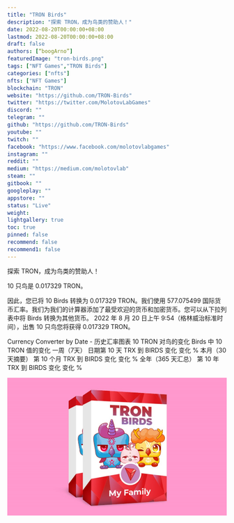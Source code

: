 ```yaml
---
title: "TRON Birds"
description: "探索 TRON，成为鸟类的赞助人！"
date: 2022-08-20T00:00:00+08:00
lastmod: 2022-08-20T00:00:00+08:00
draft: false
authors: [“boogArno”]
featuredImage: "tron-birds.png"
tags: ["NFT Games","TRON Birds"]
categories: ["nfts"]
nfts: ["NFT Games"]
blockchain: "TRON"
website: "https://github.com/TRON-Birds"
twitter: "https://twitter.com/MolotovLabGames"
discord: ""
telegram: ""
github: "https://github.com/TRON-Birds"
youtube: ""
twitch: ""
facebook: "https://www.facebook.com/molotovlabgames"
instagram: ""
reddit: ""
medium: "https://medium.com/molotovlab"
steam: ""
gitbook: ""
googleplay: ""
appstore: ""
status: "Live"
weight: 
lightgallery: true
toc: true
pinned: false
recommend: false
recommend1: false
---
```

探索 TRON，成为鸟类的赞助人！

10 只鸟是 0.017329 TRON。

因此，您已将 10 Birds 转换为 0.017329 TRON。我们使用 577.075499 国际货币汇率。我们为我们的计算器添加了最受欢迎的货币和加密货币。您可以从下拉列表中将 Birds 转换为其他货币。 2022 年 8 月 20 日上午 9:54（格林威治标准时间），出售 10 只鸟您将获得 0.017329 TRON。

Currency Converter by Date - 历史汇率图表 10 TRON 对鸟的变化
Birds 中 10 TRON 值的变化
一周（7天）
日期第 10 天 TRX 到 BIRDS 变化 变化 %
本月（30 天摘要）
第 10 个月 TRX 到 BIRDS 变化 变化 %
全年（365 天汇总）
第 10 年 TRX 到 BIRDS 变化 变化 %

![tronbirds-dapp-games-tron-image2_4fd882661f3e156b0839f0a22cf09222](tronbirds-dapp-games-tron-image2_4fd882661f3e156b0839f0a22cf09222.png)
